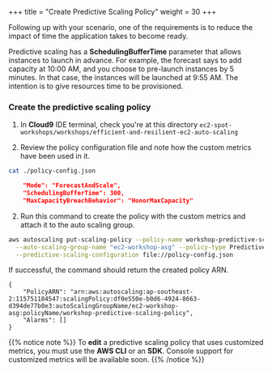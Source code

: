 +++
title = "Create Predictive Scaling Policy"
weight = 30
+++

Following up with your scenario, one of the requirements is to reduce the impact of time the application takes to become ready.

Predictive scaling has a **SchedulingBufferTime** parameter that  allows instances to launch in advance. For example, the forecast says to add capacity at 10:00 AM, and you choose to pre-launch instances by 5 minutes. In that case, the instances will be launched at 9:55 AM. The intention is to give resources time to be provisioned.

### Create the predictive scaling policy

1. In **Cloud9** IDE terminal, check you're at this directory `ec2-spot-workshops/workshops/efficient-and-resilient-ec2-auto-scaling`

2. Review the policy configuration file and note how the custom metrics have been used in it.
  ```bash
  cat ./policy-config.json
  ```

```json
    "Mode": "ForecastAndScale",
    "SchedulingBufferTime": 300,
    "MaxCapacityBreachBehavior": "HonorMaxCapacity"
```

2. Run this command to create the policy with the custom metrics and attach it to the auto scaling group.
```bash
aws autoscaling put-scaling-policy --policy-name workshop-predictive-scaling-policy \
  --auto-scaling-group-name "ec2-workshop-asg" --policy-type PredictiveScaling \
  --predictive-scaling-configuration file://policy-config.json
```

If successful, the command should return the created policy ARN.

```
{
    "PolicyARN": "arn:aws:autoscaling:ap-southeast-2:115751184547:scalingPolicy:df0e550e-b0d6-4924-8663-d394de77b0e3:autoScalingGroupName/ec2-workshop-asg:policyName/workshop-predictive-scaling-policy",
    "Alarms": []
}
```

{{% notice note %}}
To **edit** a predictive scaling policy that uses customized metrics, you must use the **AWS CLI** or an **SDK**. Console support for customized metrics will be available soon.
{{% /notice %}}
